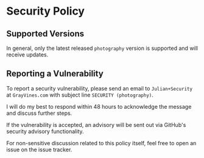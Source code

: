 # Security Policy

## Supported Versions

In general, only the latest released `photography` version is supported and will receive updates.

## Reporting a Vulnerability

To report a security vulnerability, please send an email to `Julian+Security` at `GrayVines.com` with subject line `SECURITY (photography)`.

I will do my best to respond within 48 hours to acknowledge the message and discuss further steps.

If the vulnerability is accepted, an advisory will be sent out via GitHub's security advisory functionality.

For non-sensitive discussion related to this policy itself, feel free to open an issue on the issue tracker.

